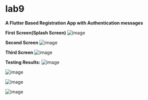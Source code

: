 # lab9

**A Flutter Based Registration App with Authentication messages**


**First Screen(Splash Screen)**
![image](https://github.com/user-attachments/assets/6958420f-cb10-40d0-8845-d24f38f78e9c)


**Second Screen**
![image](https://github.com/user-attachments/assets/80a6953d-a2b6-48e2-b4b1-083bcbab860c)


**Third Screen**
![image](https://github.com/user-attachments/assets/23620045-2aa4-43b4-b73d-32fb7a2fdf30)



**Testing Results:**
![image](https://github.com/user-attachments/assets/88de3423-9405-496a-b946-e6aed05e0335)

![image](https://github.com/user-attachments/assets/ebafe5f9-619d-4534-bec6-269ff0d5588d)

![image](https://github.com/user-attachments/assets/9280d538-0681-4706-86f9-95adfe674631)

![image](https://github.com/user-attachments/assets/cf70d827-565e-4cf6-8197-c6bbd73e7e2e)




